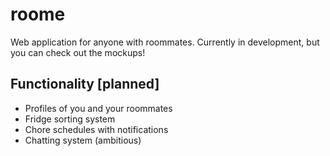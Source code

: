 # roome
Web application for anyone with roommates. Currently in development, but you can check out the mockups!

## Functionality [planned]
- Profiles of you and your roommates
- Fridge sorting system
- Chore schedules with notifications
- Chatting system (ambitious)

